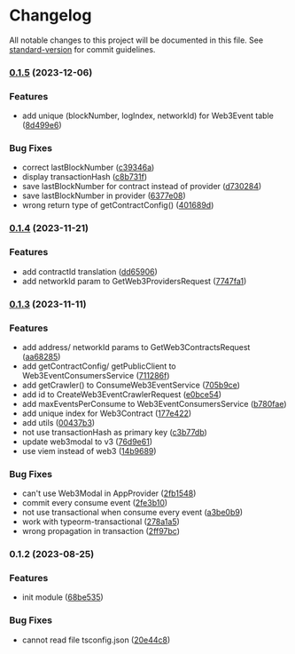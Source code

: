 # Changelog

All notable changes to this project will be documented in this file. See [standard-version](https://github.com/conventional-changelog/standard-version) for commit guidelines.

### [0.1.5](https://github.com/RoxaVN/roxavn/compare/v0.1.4...v0.1.5) (2023-12-06)

### Features

- add unique (blockNumber, logIndex, networkId) for Web3Event table ([8d499e6](https://github.com/RoxaVN/roxavn/commit/8d499e6a513a4af79e127025b627add270da718f))

### Bug Fixes

- correct lastBlockNumber ([c39346a](https://github.com/RoxaVN/roxavn/commit/c39346a7e3af577a2716ac3e29bbe176b0353ce0))
- display transactionHash ([c8b731f](https://github.com/RoxaVN/roxavn/commit/c8b731f1f3f12e08ec9960fcfa2e7cb5b887f5fc))
- save lastBlockNumber for contract instead of provider ([d730284](https://github.com/RoxaVN/roxavn/commit/d730284cfd430ad78616650e9983b07fc74ec364))
- save lastBlockNumber in provider ([6377e08](https://github.com/RoxaVN/roxavn/commit/6377e08b6666eb101dec9f5b5d1928f323ea5f44))
- wrong return type of getContractConfig() ([401689d](https://github.com/RoxaVN/roxavn/commit/401689d23a1c83c43039df274bf3df6fac4722a4))

### [0.1.4](https://github.com/RoxaVN/roxavn/compare/v0.1.3...v0.1.4) (2023-11-21)

### Features

- add contractId translation ([dd65906](https://github.com/RoxaVN/roxavn/commit/dd65906723c851d77944dcb5b46e4df467793248))
- add networkId param to GetWeb3ProvidersRequest ([7747fa1](https://github.com/RoxaVN/roxavn/commit/7747fa10f67fd6b96e5a28d01241d3bcad2c0904))

### [0.1.3](https://github.com/RoxaVN/roxavn/compare/v0.1.2...v0.1.3) (2023-11-11)

### Features

- add address/ networkId params to GetWeb3ContractsRequest ([aa68285](https://github.com/RoxaVN/roxavn/commit/aa68285f248c8c70b2b47c9b67799af1aa04cd9d))
- add getContractConfig/ getPublicClient to Web3EventConsumersService ([711286f](https://github.com/RoxaVN/roxavn/commit/711286f4606f2cd402fd224f86ecd4e25376f7c6))
- add getCrawler() to ConsumeWeb3EventService ([705b9ce](https://github.com/RoxaVN/roxavn/commit/705b9ced79c94096a635f3ed5032b7e48e80339e))
- add id to CreateWeb3EventCrawlerRequest ([e0bce54](https://github.com/RoxaVN/roxavn/commit/e0bce546fce656f21a240b88da2b03011dc4a2c3))
- add maxEventsPerConsume to Web3EventConsumersService ([b780fae](https://github.com/RoxaVN/roxavn/commit/b780fae23585732e739ca80aade8115cc6ae9423))
- add unique index for Web3Contract ([177e422](https://github.com/RoxaVN/roxavn/commit/177e422f3a3d91a8e92e733d77ebbb7e2cbf64a1))
- add utils ([00437b3](https://github.com/RoxaVN/roxavn/commit/00437b39d4b59096217f51f25dd192608ce0f381))
- not use transactionHash as primary key ([c3b77db](https://github.com/RoxaVN/roxavn/commit/c3b77db5ff984d588f509a356f349fa7a07f0810))
- update web3modal to v3 ([76d9e61](https://github.com/RoxaVN/roxavn/commit/76d9e614062c0fa1cba7c6b8871e81248875152a))
- use viem instead of web3 ([14b9689](https://github.com/RoxaVN/roxavn/commit/14b96899e86e062e6c69bfb4eb99489f90e8224c))

### Bug Fixes

- can't use Web3Modal in AppProvider ([2fb1548](https://github.com/RoxaVN/roxavn/commit/2fb154819e80278c22e076c6be06fdcdd9457ffb))
- commit every consume event ([2fe3b10](https://github.com/RoxaVN/roxavn/commit/2fe3b1077bfa06754f363e3d0cf7f3bee84afc80))
- not use transactional when consume every event ([a3be0b9](https://github.com/RoxaVN/roxavn/commit/a3be0b9ad86966abd761d355047d4e33c197ae8e))
- work with typeorm-transactional ([278a1a5](https://github.com/RoxaVN/roxavn/commit/278a1a530bacf894664048f36fa1f87e60b79466))
- wrong propagation in transaction ([2ff97bc](https://github.com/RoxaVN/roxavn/commit/2ff97bc4282cada9a44fc6c2cddd0f2ebf8ba9cd))

### 0.1.2 (2023-08-25)

### Features

- init module ([68be535](https://github.com/RoxaVN/roxavn/commit/68be5359eab16328a8c50ffe4bc6a06ede6b3eeb))

### Bug Fixes

- cannot read file tsconfig.json ([20e44c8](https://github.com/RoxaVN/roxavn/commit/20e44c8e9f1c843291fbabc20209053e1c9b8d80))

